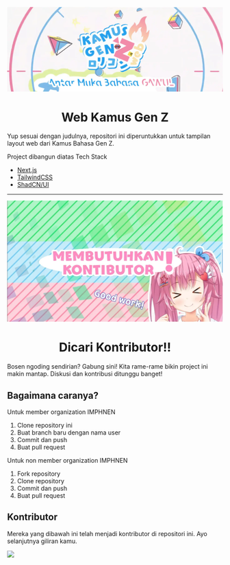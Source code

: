 <img src="./public/banner.webp">

<h1 align="center">
  Web Kamus Gen Z
</h1>

Yup sesuai dengan judulnya, repositori ini diperuntukkan untuk tampilan layout web dari Kamus Bahasa Gen Z.

Project dibangun diatas Tech Stack

- [Next.js](https://nextjs.org/)
- [TailwindCSS](https://tailwindcss.com/)
- [ShadCN/UI](https://ui.shadcn.com/)

---

<img src="./public/kontributor.webp">
<h1 align="center">
  Dicari Kontributor!!
</h1>

Bosen ngoding sendirian? Gabung sini! Kita rame-rame bikin project ini makin mantap. Diskusi dan kontribusi ditunggu banget!

## Bagaimana caranya?

Untuk member organization IMPHNEN

1. Clone repository ini
2. Buat branch baru dengan nama user
3. Commit dan push
4. Buat pull request

Untuk non member organization IMPHNEN

1. Fork repository
2. Clone repository
3. Commit dan push
4. Buat pull request

## Kontributor

Mereka yang dibawah ini telah menjadi kontributor di repositori ini. Ayo selanjutnya giliran kamu.

<a href="https://github.com/IMPHNEN/kamus-gen-z-frontend/graphs/contributors">
  <img src="https://contrib.rocks/image?repo=IMPHNEN/kamus-gen-z-frontend" />
</a>
